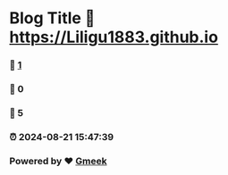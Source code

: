 # Blog Title :link: https://Liligu1883.github.io 
### :page_facing_up: [1](https://Liligu1883.github.io/tag.html) 
### :speech_balloon: 0 
### :hibiscus: 5 
### :alarm_clock: 2024-08-21 15:47:39 
### Powered by :heart: [Gmeek](https://github.com/Meekdai/Gmeek)
